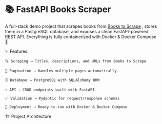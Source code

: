 # 📚 FastAPI Books Scraper

A full-stack demo project that scrapes books from [Books to Scrape](http://books.toscrape.com/)
, stores them in a PostgreSQL database, and exposes a clean FastAPI-powered REST API.
Everything is fully containerized with Docker & Docker Compose 🚀

✨ Features:

    🔍 Scraping → Titles, descriptions, and URLs from Books to Scrape
  
    📄 Pagination → Handles multiple pages automatically
  
    🗄️ Database → PostgreSQL with SQLAlchemy ORM
  
    ⚡ API → CRUD endpoints built with FastAPI
  
    ✅ Validation → Pydantic for request/response schemas
  
    🐳 Deployment → Ready-to-run with Docker & Docker Compose

🏗️ Project Architecture







